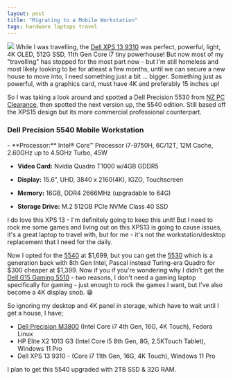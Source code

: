 ```yaml
---
layout: post
title: "Migrating to a Mobile Workstation"
tags: hardware laptops travel
---
```

![](https://cdn.mos.cms.futurecdn.net/RHnYjJvGD2V6U2Yijmap4b.jpg)
 While I was travelling, the [Dell XPS 13 9310](//youtu.be/Cqa9hlRb1cc) was perfect, powerful, light, 4K OLED, 512G SSD, 11th Gen Core i7 tiny powerhouse! But now most of my "travelling" has stopped for the most part now - but I'm still homeless and most likely looking to be for atleast a few months, until we can secure a new house to move into, I need something just a bit ... bigger. Something just as powerful, with a graphics card, must have 4K and preferably 15 inches up!
 
 So I was taking a look around and spotted a Dell Precision 5530 from [NZ PC Clearance](//nzpcclearance.co.nz/), then spotted the next version up, the 5540 edition. Still based off the XPS15 design but its more commercial professional counterpart.
 
 <h3>Dell Precision 5540 Mobile Workstation</h3>
 - **Processor:** Intel® Core™ Processor i7-9750H, 6C/12T, 12M Cache, 2.60GHz up to 4.5GHz Turbo, 45W

- **Video Card:** Nvidia Quadro T1000 w/4GB GDDR5

- **Display:** 15.6”, UHD, 3840 x 2160(4K), IGZO, Touchscreen 

- **Memory:** 16GB, DDR4 2666MHz (upgradable to 64G)

- **Storage Drive:** M.2 512GB PCIe NVMe Class 40 SSD 

I do love this XPS 13 - I'm definitely going to keep this unit! But I need to rock me some games and living out on this XPS13 is going to cause issues, it's a great laptop to travel with, but for me - it's not the workstation/desktop replacement that I need for the daily.

Now I opted for the [5540](//nzpcclearance.co.nz/product/dell-precision-5540-mobile-workstation/) at $1,699, but you can get the [5530](//nzpcclearance.co.nz/product/dell-precision-5530-i7/) which is a generation back with 8th Gen Intel, Pascal instead Turing-era Quadro for $300 cheaper at $1,399.
Now if you if you're wondering why I didn't get the [Dell G15 Gaming 5510](//nzpcclearance.co.nz/product/dell-g15-gaming-laptop-5511-i5/) - two reasons, I don't need a gaming laptop specifically for gaming - just enough to rock the games I want, but I've also become a 4K display snob. 😁

So ignoring my desktop and 4K panel in storage, which have to wait until I get a house, I have;
- [Dell Precision M3800](//youtu.be/RAMERaW26nM) (Intel Core i7 4th Gen, 16G, 4K Touch), Fedora Linux
- HP Elite X2 1013 G3 (Intel Core i5 8th Gen, 8G, 2.5KTouch Tablet), Windows 11 Pro
- Dell XPS 13 9310 - (Core i7 11th Gen, 16G, 4K Touch), Windows 11 Pro

I plan to get this 5540 upgraded with 2TB SSD & 32G RAM.
